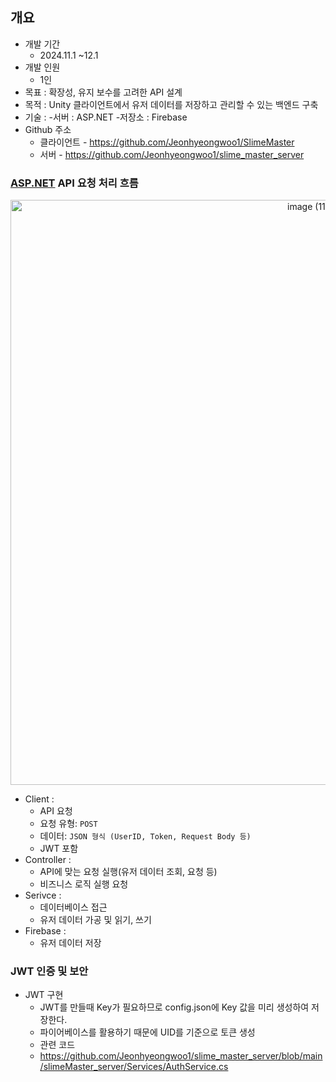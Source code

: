 ## 개요

- 개발 기간
    - 2024.11.1 ~12.1
- 개발 인원
    - 1인
- 목표 : 확장성, 유지 보수를 고려한 API 설계
- 목적 : Unity 클라이언트에서 유저 데이터를 저장하고 관리할 수 있는 백엔드 구축
- 기술 :
   -서버 : ASP.NET
   -저장소 : Firebase
- Github 주소
    - 클라이언트 - https://github.com/Jeonhyeongwoo1/SlimeMaster
    - 서버 - https://github.com/Jeonhyeongwoo1/slime_master_server
 
### [ASP.NET](http://ASP.NET)  API 요청 처리 흐름
<div align="center">
    <img width="936" alt="image (11)" src="https://github.com/user-attachments/assets/aa4af119-b98b-43f1-b6a0-12a5afa81623" />
</div>

- Client :
    - API 요청
    - 요청 유형: `POST`
    - 데이터: `JSON 형식 (UserID, Token, Request Body 등)`
    - JWT 포함
- Controller :
    - API에 맞는 요청 실행(유저 데이터 조회, 요청 등)
    - 비즈니스 로직 실행 요청
- Serivce :
    - 데이터베이스 접근
    - 유저 데이터 가공 및 읽기, 쓰기
- Firebase :
    - 유저 데이터 저장
 
### JWT 인증 및 보안

- JWT 구현
    - JWT를 만들때 Key가 필요하므로 config.json에 Key 값을 미리 생성하여 저장한다.
    - 파이어베이스를 활용하기 때문에 UID를 기준으로 토큰 생성
    - 관련 코드
    - https://github.com/Jeonhyeongwoo1/slime_master_server/blob/main/slimeMaster_server/Services/AuthService.cs
